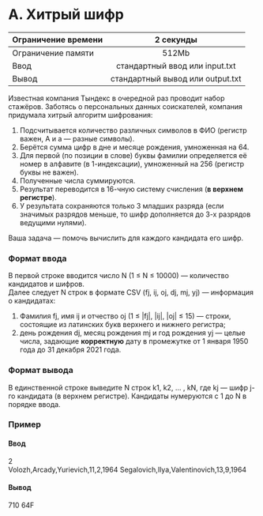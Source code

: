 # А. Хитрый шифр

| Ограничение времени |            2 секунды             |
|---------------------|:--------------------------------:|
| Ограничение памяти  |              512Mb               |
| Ввод                |  стандартный ввод или input.txt  |
| Вывод               | стандартный вывод или output.txt |

Известная компания Тындекс в очередной раз проводит набор стажёров.
Заботясь о персональных данных соискателей, компания придумала хитрый алгоритм шифрования:
1) Подсчитывается количество различных символов в ФИО (регистр важен, А и а — разные символы).
2) Берётся сумма цифр в дне и месяце рождения, умноженная на 64.
3) Для первой (по позиции в слове) буквы фамилии определяется её номер в алфавите (в 1-индексации), умноженный на 256 (регистр буквы не важен).
4) Полученные числа суммируются.
5) Результат переводится в 16-чную систему счисления (**в верхнем регистре**).
6) У результата сохраняются только 3 младших разряда (если значимых разрядов меньше, то шифр дополняется до 3-х разрядов ведущими нулями).

Ваша задача — помочь вычислить для каждого кандидата его шифр.

### Формат ввода

В первой строке вводится число N (1 ≤ N ≤ 10000)
 — количество кандидатов и шифров.  
Далее следует N строк в формате CSV (fj, ij, oj, dj, mj, yj) — информация о кандидатах:
1) Фамилия fj, имя ij и отчество oj (1 ≤ |fj|, |ij|, |oj| ≤ 15) — строки, состоящие из латинских букв верхнего и нижнего регистра;
2) день рождения dj, месяц рождения mj и год рождения yj — целые числа, задающие **корректную** дату в промежутке от 1 января 1950 года до 31 декабря 2021 года.

### Формат вывода

В единственной строке выведите N строк k1, k2, … , kN, где kj — шифр j-го кандидата (в верхнем регистре). Кандидаты нумеруются с 1 до N в порядке ввода.

### Пример

#### Ввод  
2  
Volozh,Arcady,Yurievich,11,2,1964 
Segalovich,Ilya,Valentinovich,13,9,1964

#### Вывод  

710 64F 
